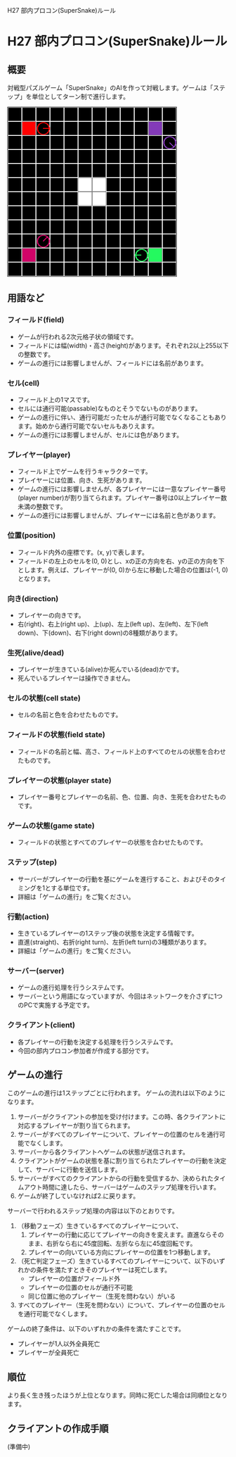 H27 部内プロコン(SuperSnake)ルール

# H27 部内プロコン(SuperSnake)ルール



## 概要

対戦型パズルゲーム「SuperSnake」のAIを作って対戦します。ゲームは「ステップ」を単位としてターン制で進行します。

![SuperSnakeのイメージ図](ss.png)



## 用語など

### フィールド(field)
* ゲームが行われる2次元格子状の領域です。
* フィールドには幅(width)・高さ(height)があります。それぞれ2以上255以下の整数です。
* ゲームの進行には影響しませんが、フィールドには名前があります。

### セル(cell)
* フィールド上の1マスです。
* セルには通行可能(passable)なものとそうでないものがあります。
* ゲームの進行に伴い、通行可能だったセルが通行可能でなくなることもあります。始めから通行可能でないセルもありえます。
* ゲームの進行には影響しませんが、セルには色があります。

### プレイヤー(player)
* フィールド上でゲームを行うキャラクターです。
* プレイヤーには位置、向き、生死があります。
* ゲームの進行には影響しませんが、各プレイヤーには一意なプレイヤー番号(player number)が割り当てられます。プレイヤー番号は0以上プレイヤー数未満の整数です。
* ゲームの進行には影響しませんが、プレイヤーには名前と色があります。

### 位置(position)
* フィールド内外の座標です。(x, y)で表します。
* フィールドの左上のセルを(0, 0)とし、xの正の方向を右、yの正の方向を下とします。例えば、プレイヤーが(0, 0)から左に移動した場合の位置は(-1, 0)となります。

### 向き(direction)
* プレイヤーの向きです。
* 右(right)、右上(right up)、上(up)、左上(left up)、左(left)、左下(left down)、下(down)、右下(right down)の8種類があります。

### 生死(alive/dead)
* プレイヤーが生きている(alive)か死んでいる(dead)かです。
* 死んでいるプレイヤーは操作できません。

### セルの状態(cell state)
* セルの名前と色を合わせたものです。

### フィールドの状態(field state)
* フィールドの名前と幅、高さ、フィールド上のすべてのセルの状態を合わせたものです。

### プレイヤーの状態(player state)
* プレイヤー番号とプレイヤーの名前、色、位置、向き、生死を合わせたものです。

### ゲームの状態(game state)
* フィールドの状態とすべてのプレイヤーの状態を合わせたものです。

### ステップ(step)
* サーバーがプレイヤーの行動を基にゲームを進行すること、およびそのタイミングを1とする単位です。
* 詳細は「ゲームの進行」をご覧ください。

### 行動(action)
* 生きているプレイヤーの1ステップ後の状態を決定する情報です。
* 直進(straight)、右折(right turn)、左折(left turn)の3種類があります。
* 詳細は「ゲームの進行」をご覧ください。

### サーバー(server)
* ゲームの進行処理を行うシステムです。
* サーバーという用語になっていますが、今回はネットワークを介さずに1つのPCで実施する予定です。

### クライアント(client)
* 各プレイヤーの行動を決定する処理を行うシステムです。
* 今回の部内プロコン参加者が作成する部分です。



## ゲームの進行

このゲームの進行は1ステップごとに行われます。
ゲームの流れは以下のようになります。

1. サーバーがクライアントの参加を受け付けます。この時、各クライアントに対応するプレイヤーが割り当てられます。
2. サーバーがすべてのプレイヤーについて、プレイヤーの位置のセルを通行可能でなくします。
3. サーバーから各クライアントへゲームの状態が送信されます。
4. クライアントがゲームの状態を基に割り当てられたプレイヤーの行動を決定して、サーバーに行動を送信します。
5. サーバーがすべてのクライアントからの行動を受信するか、決められたタイムアウト時間に達したら、サーバーはゲームのステップ処理を行います。
6. ゲームが終了していなければ2.に戻ります。

サーバーで行われるステップ処理の内容は以下のとおりです。

1. （移動フェーズ）生きているすべてのプレイヤーについて、
    1. プレイヤーの行動に応じてプレイヤーの向きを変えます。直進ならそのまま、右折なら右に45度回転、左折なら左に45度回転です。
    2. プレイヤーの向いている方向にプレイヤーの位置を1つ移動します。
2. （死亡判定フェーズ）生きているすべてのプレイヤーについて、以下のいずれかの条件を満たすときそのプレイヤーは死亡します。 
    * プレイヤーの位置がフィールド外
    * プレイヤーの位置のセルが通行不可能
    * 同じ位置に他のプレイヤー（生死を問わない）がいる
3. すべてのプレイヤー（生死を問わない）について、プレイヤーの位置のセルを通行可能でなくします。

ゲームの終了条件は、以下のいずれかの条件を満たすことです。

* プレイヤーが1人以外全員死亡
* プレイヤーが全員死亡

## 順位

より長く生き残ったほうが上位となります。同時に死亡した場合は同順位となります。

## クライアントの作成手順

(準備中)
